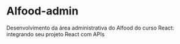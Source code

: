 # Alfood-admin
Desenvolvimento da área administrativa do Alfood do curso React: integrando seu projeto React com APIs
